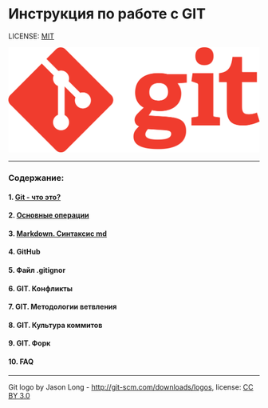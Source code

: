 # Инструкция по работе с GIT

LICENSE: [MIT](./license.md)

![](./assets/1920px-Git-logo-orange.svg.png)

---

### Содержание: 
#### 1. [Git - что это?](./what%20is%20it.md "Жми смелее")

#### 2. [Основные операции](./basic%20operations.md "Кликни")

#### 3. [Markdown. Синтаксис md](./markdown.md "Смелее")

#### 4. GitHub

#### 5. Файл .gitignor

#### 6. GIT. Конфликты

#### 7. GIT. Методологии ветвления

#### 8. GIT. Культура коммитов

#### 9. GIT. Форк

#### 10. FAQ


---

Git logo by Jason Long - http://git-scm.com/downloads/logos, license: [CC BY 3.0](https://creativecommons.org/licenses/by/3.0/deed.en)